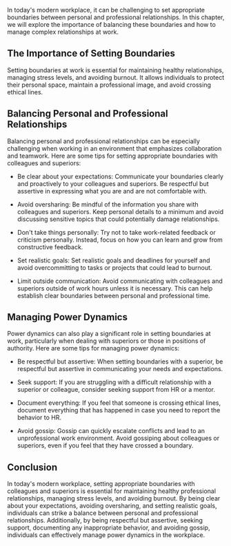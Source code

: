 
In today's modern workplace, it can be challenging to set appropriate boundaries between personal and professional relationships. In this chapter, we will explore the importance of balancing these boundaries and how to manage complex relationships at work.

The Importance of Setting Boundaries
------------------------------------

Setting boundaries at work is essential for maintaining healthy relationships, managing stress levels, and avoiding burnout. It allows individuals to protect their personal space, maintain a professional image, and avoid crossing ethical lines.

Balancing Personal and Professional Relationships
-------------------------------------------------

Balancing personal and professional relationships can be especially challenging when working in an environment that emphasizes collaboration and teamwork. Here are some tips for setting appropriate boundaries with colleagues and superiors:

* Be clear about your expectations: Communicate your boundaries clearly and proactively to your colleagues and superiors. Be respectful but assertive in expressing what you are and are not comfortable with.

* Avoid oversharing: Be mindful of the information you share with colleagues and superiors. Keep personal details to a minimum and avoid discussing sensitive topics that could potentially damage relationships.

* Don't take things personally: Try not to take work-related feedback or criticism personally. Instead, focus on how you can learn and grow from constructive feedback.

* Set realistic goals: Set realistic goals and deadlines for yourself and avoid overcommitting to tasks or projects that could lead to burnout.

* Limit outside communication: Avoid communicating with colleagues and superiors outside of work hours unless it is necessary. This can help establish clear boundaries between personal and professional time.

Managing Power Dynamics
-----------------------

Power dynamics can also play a significant role in setting boundaries at work, particularly when dealing with superiors or those in positions of authority. Here are some tips for managing power dynamics:

* Be respectful but assertive: When setting boundaries with a superior, be respectful but assertive in communicating your needs and expectations.

* Seek support: If you are struggling with a difficult relationship with a superior or colleague, consider seeking support from HR or a mentor.

* Document everything: If you feel that someone is crossing ethical lines, document everything that has happened in case you need to report the behavior to HR.

* Avoid gossip: Gossip can quickly escalate conflicts and lead to an unprofessional work environment. Avoid gossiping about colleagues or superiors, even if you feel that they have crossed a boundary.

Conclusion
----------

In today's modern workplace, setting appropriate boundaries with colleagues and superiors is essential for maintaining healthy professional relationships, managing stress levels, and avoiding burnout. By being clear about your expectations, avoiding oversharing, and setting realistic goals, individuals can strike a balance between personal and professional relationships. Additionally, by being respectful but assertive, seeking support, documenting any inappropriate behavior, and avoiding gossip, individuals can effectively manage power dynamics in the workplace.
